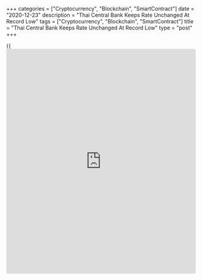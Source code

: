 +++
categories = ["Cryptocurrency", "Blockchain", "SmartContract"]
date = "2020-12-23"
description = "Thai Central Bank Keeps Rate Unchanged At Record Low"
tags = ["Cryptocurrency", "Blockchain", "SmartContract"]
title = "Thai Central Bank Keeps Rate Unchanged At Record Low"
type = "post"
+++

{{<iframe id="large-banner" src="https://www.bounty.group/#slide=10.0" width="100%" height="600" scrolling="no" style="border: 0px solid rgb(216, 221, 230); border-radius: 3px;">}}

Thailand's central bank left its key interest rate unchanged at a record
low on Wednesday as the [economy][1] need support from the continued low
[policy](https://www.fintechee.com/policy/) rate.

The Monetary Policy Committee of Bank of Thailand unanimously voted to
retain the interest rate at 0.50 percent. The bank had reduced the rate
by 25 basis points in May.

The bank said, "The Committee would monitor the adequacy of the
government measures and various risks, especially the new wave of the
domestic outbreak in deliberating monetary [policy](https://www.fintechee.com/policy/) going forward."

The bank reiterated that it would stand ready to use additional
appropriate monetary [policy](https://www.fintechee.com/policy/) tools if necessary.

The MPC forecast the economy to shrink 6.6 percent in 2020, which was
better than previously assessed due to improvement in private
consumption and merchandise exports.

The economy is forecast to expand 3.2 percent and 4.8 percent in 2021
and 2022, respectively. The projection for 2021 was revised down from
3.6 percent.

Nonetheless, the economic recovery remained highly uncertain which would
in the short term depend on the situation of the new wave of Covid-19
outbreak and corresponding containment measures, the bank noted.

The poor outlook for the economy means interest rates are likely to
remain low for some time to come, Gareth Leather, an economist at
Capital Economics, said.

For comments and feedback [contact](https://www.playgroundfx.com/contact/): editorial@rtt[news](https://www.letsplayfx.com/blog/forex-news-website/).com

[Economic News][1]

 **What parts of the world are seeing the best (and worst) economic
performances lately? Click[here][2] to check out our [Econ Scorecard][2]
and find out! See up-to-the-moment [ranking](https://www.playgroundfx.com/blog/crypto-exchange-ranking/)s for the best and worst
performers in [GDP][3], [unemployment rate][4], [inflation][5] and much
more.**

   1. www.rtt[news](https://www.letsplayfx.com/blog/forex-news-website/).com/Content/EconomicNews.aspx
   2. www.rtt[news](https://www.letsplayfx.com/blog/forex-news-website/).com/economic-scorecard/world-rank/retail-sales/highest-performance.aspx
   3. www.rtt[news](https://www.letsplayfx.com/blog/forex-news-website/).com/economic-scorecard/world-rank/GDP/highest-performance.aspx
   4. www.rtt[news](https://www.letsplayfx.com/blog/forex-news-website/).com/economic-scorecard/world-rank/unemployment-rate/lowest-performance.aspx
   5. www.rtt[news](https://www.letsplayfx.com/blog/forex-news-website/).com/economic-scorecard/world-rank/CPI/highest-performance.aspx